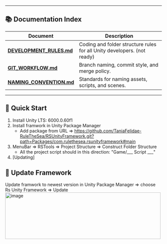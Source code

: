 
---

## 📚 Documentation Index

| Document | Description |
|-----------|-------------|
| [**DEVELOPMENT_RULES.md**](Docs/DEVELOPMENT_RULES.md) | Coding and folder structure rules for all Unity developers. (not ready) |
| [**GIT_WORKFLOW.md**](Docs/GIT_WORKFLOW..md) | Branch naming, commit style, and merge policy. |
| [**NAMING_CONVENTION.md**](Docs/NAMING_CONVENTION.md) | Standards for naming assets, scripts, and scenes. |

---

## 🚀 Quick Start

1. Install Unity LTS: 6000.0.60f1
2. Install framwork in Unity Package Manager 
   - Add package from URL => https://github.com/TaniaFelidae-RuleTheSea/RSUnityFramework.git?path=Packages/com.rulethesea.rsunityframework#main
3. MenuBar => RSTools => Project Structure => Construct Folder Structure
   - All the project script should in this direction: "Game/___ Script ___"
4. [Updating]

## 🚀 Update Framework
Update framwork to newest version in Unity Package Manager => choose Rs Unity Framework => Update
<img width="500" height="150" alt="image" src="https://github.com/user-attachments/assets/6dde6bc5-1416-4eda-88b6-6d221c286488" />

